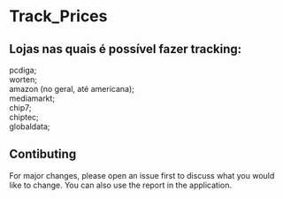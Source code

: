 # Track_Prices

## Lojas nas quais é possível fazer tracking:
pcdiga;\
worten;\
amazon (no geral, até americana);\
mediamarkt;\
chip7;\
chiptec;\
globaldata;

## Contibuting
For major changes, please open an issue first to discuss what you would like to change. 
You can also use the report in the application.
